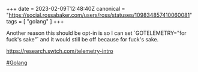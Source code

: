 +++
date = 2023-02-09T12:48:40Z
canonical = "https://social.rossabaker.com/users/ross/statuses/109834857410060081"
tags = [ "golang" ]
+++

<p>Another reason this should be opt-in is so I can set `GOTELEMETRY=&quot;for fuck&#39;s sake&quot;` and it would still be off because for fuck&#39;s sake.</p><p><a href="https://research.swtch.com/telemetry-intro" target="_blank" rel="nofollow noopener noreferrer"><span class="invisible">https://</span><span class="ellipsis">research.swtch.com/telemetry-i</span><span class="invisible">ntro</span></a></p><p><a href="https://social.rossabaker.com/tags/Golang" class="mention hashtag" rel="tag">#<span>Golang</span></a></p>
